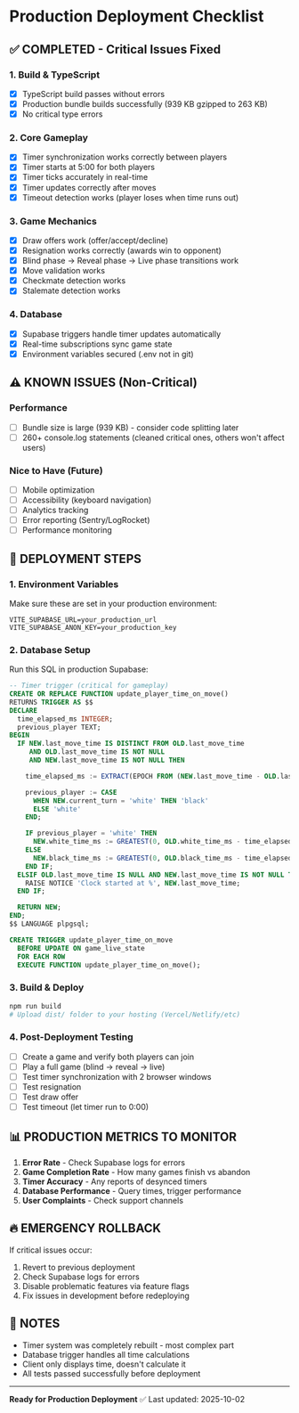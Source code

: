 # Production Deployment Checklist

## ✅ COMPLETED - Critical Issues Fixed

### 1. Build & TypeScript
- [x] TypeScript build passes without errors
- [x] Production bundle builds successfully (939 KB gzipped to 263 KB)
- [x] No critical type errors

### 2. Core Gameplay
- [x] Timer synchronization works correctly between players
- [x] Timer starts at 5:00 for both players
- [x] Timer ticks accurately in real-time
- [x] Timer updates correctly after moves
- [x] Timeout detection works (player loses when time runs out)

### 3. Game Mechanics
- [x] Draw offers work (offer/accept/decline)
- [x] Resignation works correctly (awards win to opponent)
- [x] Blind phase → Reveal phase → Live phase transitions work
- [x] Move validation works
- [x] Checkmate detection works
- [x] Stalemate detection works

### 4. Database
- [x] Supabase triggers handle timer updates automatically
- [x] Real-time subscriptions sync game state
- [x] Environment variables secured (.env not in git)

## ⚠️ KNOWN ISSUES (Non-Critical)

### Performance
- [ ] Bundle size is large (939 KB) - consider code splitting later
- [ ] 260+ console.log statements (cleaned critical ones, others won't affect users)

### Nice to Have (Future)
- [ ] Mobile optimization
- [ ] Accessibility (keyboard navigation)
- [ ] Analytics tracking
- [ ] Error reporting (Sentry/LogRocket)
- [ ] Performance monitoring

## 🚀 DEPLOYMENT STEPS

### 1. Environment Variables
Make sure these are set in your production environment:
```
VITE_SUPABASE_URL=your_production_url
VITE_SUPABASE_ANON_KEY=your_production_key
```

### 2. Database Setup
Run this SQL in production Supabase:
```sql
-- Timer trigger (critical for gameplay)
CREATE OR REPLACE FUNCTION update_player_time_on_move()
RETURNS TRIGGER AS $$
DECLARE
  time_elapsed_ms INTEGER;
  previous_player TEXT;
BEGIN
  IF NEW.last_move_time IS DISTINCT FROM OLD.last_move_time
     AND OLD.last_move_time IS NOT NULL
     AND NEW.last_move_time IS NOT NULL THEN

    time_elapsed_ms := EXTRACT(EPOCH FROM (NEW.last_move_time - OLD.last_move_time)) * 1000;

    previous_player := CASE
      WHEN NEW.current_turn = 'white' THEN 'black'
      ELSE 'white'
    END;

    IF previous_player = 'white' THEN
      NEW.white_time_ms := GREATEST(0, OLD.white_time_ms - time_elapsed_ms);
    ELSE
      NEW.black_time_ms := GREATEST(0, OLD.black_time_ms - time_elapsed_ms);
    END IF;
  ELSIF OLD.last_move_time IS NULL AND NEW.last_move_time IS NOT NULL THEN
    RAISE NOTICE 'Clock started at %', NEW.last_move_time;
  END IF;

  RETURN NEW;
END;
$$ LANGUAGE plpgsql;

CREATE TRIGGER update_player_time_on_move
  BEFORE UPDATE ON game_live_state
  FOR EACH ROW
  EXECUTE FUNCTION update_player_time_on_move();
```

### 3. Build & Deploy
```bash
npm run build
# Upload dist/ folder to your hosting (Vercel/Netlify/etc)
```

### 4. Post-Deployment Testing
- [ ] Create a game and verify both players can join
- [ ] Play a full game (blind → reveal → live)
- [ ] Test timer synchronization with 2 browser windows
- [ ] Test resignation
- [ ] Test draw offer
- [ ] Test timeout (let timer run to 0:00)

## 📊 PRODUCTION METRICS TO MONITOR

1. **Error Rate** - Check Supabase logs for errors
2. **Game Completion Rate** - How many games finish vs abandon
3. **Timer Accuracy** - Any reports of desynced timers
4. **Database Performance** - Query times, trigger performance
5. **User Complaints** - Check support channels

## 🔥 EMERGENCY ROLLBACK

If critical issues occur:
1. Revert to previous deployment
2. Check Supabase logs for errors
3. Disable problematic features via feature flags
4. Fix issues in development before redeploying

## 📝 NOTES

- Timer system was completely rebuilt - most complex part
- Database trigger handles all time calculations
- Client only displays time, doesn't calculate it
- All tests passed successfully before deployment

---

**Ready for Production Deployment** ✅
Last updated: 2025-10-02
